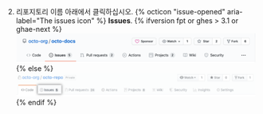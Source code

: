 2. 리포지토리 이름 아래에서 클릭하십시오.
{% octicon "issue-opened" aria-label="The issues icon" %} **Issues**.
   {% ifversion fpt or ghes > 3.1 or ghae-next %}
   ![Issues tab](/assets/images/help/repository/repo-tabs-issues.png){% else %}
![Issues tab](/assets/images/enterprise/3.1/help/repository/repo-tabs-issues.png){% endif %}
